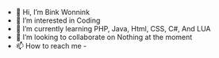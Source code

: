 - 👋 Hi, I’m Bink Wonnink
- 👀 I’m interested in Coding
- 🌱 I’m currently learning PHP, Java, Html, CSS, C#, And LUA
- 💞️ I’m looking to collaborate on Nothing at the moment
- 📫 How to reach me -

<!---
Bonk2022/Bonk2022 is a ✨ special ✨ repository because its `README.md` (this file) appears on your GitHub profile.
You can click the Preview link to take a look at your changes.
--->
